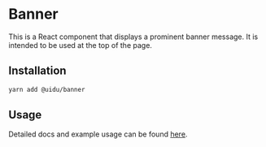 # Banner

This is a React component that displays a prominent banner message. It is
intended to be used at the top of the page.

## Installation

```sh
yarn add @uidu/banner
```

## Usage

Detailed docs and example usage can be found [here](https://uidu.design/packages/core/banner).
